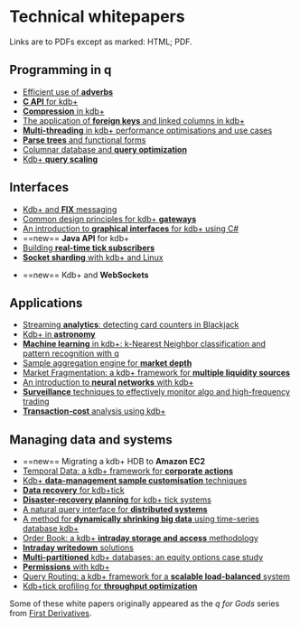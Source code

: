 # <i class="fa fa-map-o"></i> Technical whitepapers

Links are to PDFs except as marked: 
<i class="fa fa-html5"></i> HTML;
<i class="fa fa-file"></i> PDF.

## Programming in q

* [Efficient use of **adverbs**](wp/efficient_use_of_adverbs.pdf)
* [**C API** for kdb+](wp/c_api_for_kdb.pdf)
* [**Compression** in kdb+](wp/compression_in_kdb.pdf)
* [The application of **foreign keys** and linked columns in kdb+](wp/the_application_of_foreign_keys_and_linked_columns_in_kdb.pdf)
* [**Multi-threading** in kdb+ performance optimisations and use cases](wp/multi_threading_in_kdb_performance_optimisations_and_use_cases.pdf)
* [**Parse trees** and functional forms](wp/parse_trees_and_functional_forms.pdf)
* [Columnar database and **query optimization**](wp/columnar_database_and_query_optimization.pdf)
* [Kdb+ **query scaling**](wp/kdb_query_scaling.pdf)


## Interfaces

* [Kdb+ and **FIX** messaging](wp/kdb_and_fix_messaging.pdf)
* [Common design principles for kdb+ **gateways**](wp/common_design_principles_for_kdb_gateways.pdf)
* [An introduction to **graphical interfaces** for kdb+ using C#](wp/an_introduction_to_graphical_interfaces_for_kdb_using_csharp.pdf)
* ==new== **Java API** for kdb+ [<i class="fa fa-html5"></i>](wp/java-api "HTML") [<i class="fa fa-file"></i>](wp/java-api/java-api.pdf "PDF")
* [Building **real-time tick subscribers**](wp/building_real_time_tick_subscribers.pdf)
* [**Socket sharding** with kdb+ and Linux](wp/socket-sharding.pdf) 
<!-- * [Kdb+ and **WebSockets**](wp/kdb_and_websockets.pdf)
 -->
* ==new== Kdb+ and **WebSockets** [<i class="fa fa-html5"></i>](/wp/websockets "HTML") [<i class="fa fa-file"></i>](/wp/websockets/websockets.pdf "PDF")


## Applications

* [Streaming **analytics**: detecting card counters in Blackjack](wp/card-counters-in-blackjack.pdf)
* [Kdb+ in **astronomy**](wp/kdb_in_astronomy.pdf)
* [**Machine learning** in kdb+: k-Nearest Neighbor classification and pattern recognition with q](wp/machine_learning_in_kdb.pdf)
* [Sample aggregation engine for **market depth**](wp/sample_aggregation_engine_for_market_depth.pdf)
* [Market Fragmentation: a kdb+ framework for **multiple liquidity sources**](wp/market_fragmentation_a_kdb_framework_for_multiple_liquidity_sources.pdf)
* [An introduction to **neural networks** with kdb+](wp/an_introduction_to_neural_networks_with_kdb.pdf)
* [**Surveillance** techniques to effectively monitor algo and high-frequency trading](wp/surveillance_techniques_to_effectively_monitor_algo_and_high_frequency_trading.pdf)
* [**Transaction-cost** analysis using kdb+](wp/transaction_cost_analysis_using_kdb.pdf)


## Managing data and systems

* ==new== Migrating a kdb+ HDB to **Amazon EC2** [<i class="fa fa-html5"></i>](/cloud/aws/ "HTML") [<i class="fa fa-file"></i>](/cloud/aws/aws-ec2.pdf "PDF") 
* [Temporal Data: a kdb+ framework for **corporate actions**](wp/temporal_data_a_kdb_framework_for_corporate_actions.pdf)
* [Kdb+ **data-management sample customisation** techniques](wp/kdb_data_management_sample_customisation_techniques_with_amendments.pdf)
* [**Data recovery** for kdb+tick](wp/data_recovery_for_kdb_tick.pdf)
* [**Disaster-recovery planning** for kdb+ tick systems](wp/disaster_recovery_planning.pdf)
* [A natural query interface for **distributed systems**](wp/a_natural_query_interface_for_distributed_systems.pdf)
* [A method for **dynamically shrinking big data** using time-series database kdb+](wp/time_series_simplification_in_kdb_a_method_for_dynamically_shrinking_big_data.pdf)
* [Order Book: a kdb+ **intraday storage and access** methodology](wp/order_book_a_kdb_intraday_storage_and_access_methodology.pdf)
* [**Intraday writedown** solutions](wp/intraday_writedown_solutions.pdf)
* [**Multi-partitioned** kdb+ databases: an equity options case study](wp/multi_partitioned_kdb_databases_an_equity_options_case_study.pdf)
* [**Permissions** with kdb+](wp/permissions_with_kdb.pdf)
* [Query Routing: a kdb+ framework for a **scalable load-balanced** system](wp/query_routing_a_kdb_framework_for_a_scalable_load_balanced_system.pdf)
* [Kdb+tick profiling for **throughput optimization**](wp/kdbtick_profiling_for_throughput_optimization.pdf)


Some of these white papers originally appeared as the _q for Gods_ series from [First Derivatives](http://firstderivatives.com).

